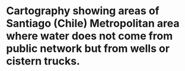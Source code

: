 # Cartography showing areas of Santiago (Chile) Metropolitan area where water does not come from public network but from wells or cistern trucks.
